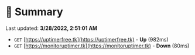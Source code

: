# 📖 Summary
Last updated: **3/28/2022, 2:51:01 AM**

- `GET` [https://uptimerfree.tk](https://uptimerfree.tk) - **Up** (982ms)
- `GET` [https://monitoruptimer.tk](https://monitoruptimer.tk) - **Down** (80ms)
